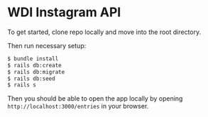 # WDI Instagram API

To get started, clone repo locally and move into the root directory.

Then run necessary setup:

```bash
$ bundle install
$ rails db:create
$ rails db:migrate
$ rails db:seed
$ rails s
```

Then you should be able to open the app locally by opening `http://localhost:3000/entries` in your browser.
